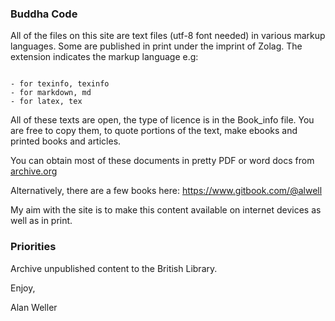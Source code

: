 ### Buddha Code


All of the files on this site are text files (utf-8 font needed) in various markup languages. Some are published in print  under the imprint of Zolag.
The extension indicates the markup language e.g:

```

- for texinfo, texinfo
- for markdown, md
- for latex, tex

```

All of these texts are open, the type of licence is in the Book_info file. You  are free to copy them,  to quote portions of the text, make ebooks and printed books and articles. 

You can obtain most of these documents in pretty PDF or word docs from
[archive.org](http://archive.org/bookmarks/Alan%20Weller)

Alternatively, there are a few books here:
https://www.gitbook.com/@alwell

My aim with the site is to make this content available on internet devices as well as in print. 


### Priorities

Archive unpublished content to the British Library.

Enjoy,

Alan Weller





